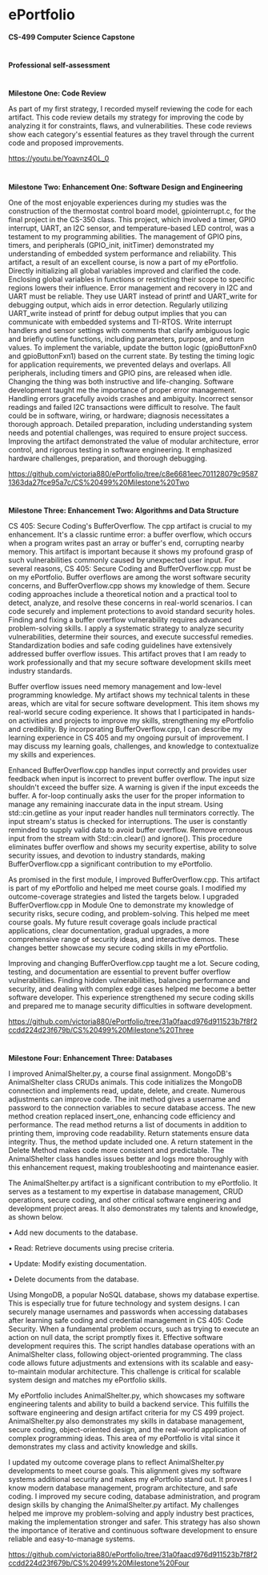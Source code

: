 # ePortfolio
**CS-499 Computer Science Capstone**


#
**Professional self-assessment**

#
**Milestone One: Code Review**


As part of my first strategy, I recorded myself reviewing the code for each artifact. This code review details my strategy for improving the code by analyzing it for constraints, flaws, and vulnerabilities. These code reviews show each category's essential features as they travel through the current code and proposed improvements.
 
https://youtu.be/Yoavnz4OL_0
#

**Milestone Two: Enhancement One: Software Design and Engineering**

One of the most enjoyable experiences during my studies was the construction of the thermostat control board model, gpiointerrupt.c, for the final project in the CS-350 class. This project, which involved a timer, GPIO interrupt, UART, an I2C sensor, and temperature-based LED control, was a testament to my programming abilities. The management of GPIO pins, timers, and peripherals (GPIO_init, initTimer) demonstrated my understanding of embedded system performance and reliability. This artifact, a result of an excellent course, is now a part of my ePortfolio. 
Directly initializing all global variables improved and clarified the code. Enclosing global variables in functions or restricting their scope to specific regions lowers their influence. Error management and recovery in I2C and UART must be reliable. They use UART instead of printf and UART_write for debugging output, which aids in error detection. Regularly utilizing UART_write instead of printf for debug output implies that you can communicate with embedded systems and TI-RTOS. Write interrupt handlers and sensor settings with comments that clarify ambiguous logic and briefly outline functions, including parameters, purpose, and return values. To implement the variable, update the button logic (gpioButtonFxn0 and gpioButtonFxn1) based on the current state. By testing the timing logic for application requirements, we prevented delays and overlaps. All peripherals, including timers and GPIO pins, are released when idle. Changing the thing was both instructive and life-changing. Software development taught me the importance of proper error management. Handling errors gracefully avoids crashes and ambiguity. Incorrect sensor readings and failed I2C transactions were difficult to resolve. The fault could be in software, wiring, or hardware; diagnosis necessitates a thorough approach. Detailed preparation, including understanding system needs and potential challenges, was required to ensure project success. Improving the artifact demonstrated the value of modular architecture, error control, and rigorous testing in software engineering. It emphasized hardware challenges, preparation, and thorough debugging.

https://github.com/victoria880/ePortfolio/tree/c8e6681eec701128079c95871363da27fce95a7c/CS%20499%20Milestone%20Two
#

**Milestone Three: Enhancement Two: Algorithms and Data Structure**

CS 405: Secure Coding's BufferOverflow. The cpp artifact is crucial to my enhancement. It's a classic runtime error: a buffer overflow, which occurs when a program writes past an array or buffer's end, corrupting nearby memory. This artifact is important because it shows my profound grasp of such vulnerabilities commonly caused by unexpected user input.
For several reasons, CS 405: Secure Coding and BufferOverflow.cpp must be on my ePortfolio. Buffer overflows are among the worst software security concerns, and BufferOverflow.cpp shows my knowledge of them. Secure coding approaches include a theoretical notion and a practical tool to detect, analyze, and resolve these concerns in real-world scenarios. I can code securely and implement protections to avoid standard security holes. Finding and fixing a buffer overflow vulnerability requires advanced problem-solving skills. I apply a systematic strategy to analyze security vulnerabilities, determine their sources, and execute successful remedies. Standardization bodies and safe coding guidelines have extensively addressed buffer overflow issues. This artifact proves that I am ready to work professionally and that my secure software development skills meet industry standards. 

Buffer overflow issues need memory management and low-level programming knowledge. My artifact shows my technical talents in these areas, which are vital for secure software development. This item shows my real-world secure coding experience. It shows that I participated in hands-on activities and projects to improve my skills, strengthening my ePortfolio and credibility. By incorporating BufferOverflow.cpp, I can describe my learning experience in CS 405 and my ongoing pursuit of improvement. I may discuss my learning goals, challenges, and knowledge to contextualize my skills and experiences.

Enhanced BufferOverflow.cpp handles input correctly and provides user feedback when input is incorrect to prevent buffer overflow. The input size shouldn't exceed the buffer size. A warning is given if the input exceeds the buffer. A for-loop continually asks the user for the proper information to manage any remaining inaccurate data in the input stream. Using std::cin.getline as your input reader handles null terminators correctly. The input stream's status is checked for interruptions. The user is constantly reminded to supply valid data to avoid buffer overflow. Remove erroneous input from the stream with Std::cin.clear() and ignore(). This procedure eliminates buffer overflow and shows my security expertise, ability to solve security issues, and devotion to industry standards, making BufferOverflow.cpp a significant contribution to my ePortfolio.

As promised in the first module, I improved BufferOverflow.cpp. This artifact is part of my ePortfolio and helped me meet course goals. I modified my outcome-coverage strategies and listed the targets below. I upgraded BufferOverflow.cpp in Module One to demonstrate my knowledge of security risks, secure coding, and problem-solving. This helped me meet course goals. My future result coverage goals include practical applications, clear documentation, gradual upgrades, a more comprehensive range of security ideas, and interactive demos. These changes better showcase my secure coding skills in my ePortfolio.

Improving and changing BufferOverflow.cpp taught me a lot. Secure coding, testing, and documentation are essential to prevent buffer overflow vulnerabilities. Finding hidden vulnerabilities, balancing performance and security, and dealing with complex edge cases helped me become a better software developer. This experience strengthened my secure coding skills and prepared me to manage security difficulties in software development.

https://github.com/victoria880/ePortfolio/tree/31a0faacd976d911523b7f8f2ccdd224d23f679b/CS%20499%20Milestone%20Three

#

**Milestone Four: Enhancement Three: Databases**

I improved AnimalShelter.py, a course final assignment. MongoDB's AnimalShelter class CRUDs animals. This code initializes the MongoDB connection and implements read, update, delete, and create. Numerous adjustments can improve code. The init method gives a username and password to the connection variables to secure database access. The new method creation replaced insert_one, enhancing code efficiency and performance. The read method returns a list of documents in addition to printing them, improving code readability. Return statements ensure data integrity. Thus, the method update included one. A return statement in the Delete Method makes code more consistent and predictable. The AnimalShelter class handles issues better and logs more thoroughly with this enhancement request, making troubleshooting and maintenance easier.

The AnimalShelter.py artifact is a significant contribution to my ePortfolio. It serves as a testament to my expertise in database management, CRUD operations, secure coding, and other critical software engineering and development project areas. It also demonstrates my talents and knowledge, as shown below.

• Add new documents to the database. 

• Read: Retrieve documents using precise criteria.

• Update: Modify existing documentation.

• Delete documents from the database.

 
Using MongoDB, a popular NoSQL database, shows my database expertise. This is especially true for future technology and system designs. I can securely manage usernames and passwords when accessing databases after learning safe coding and credential management in CS 405: Code Security. When a fundamental problem occurs, such as trying to execute an action on null data, the script promptly fixes it. Effective software development requires this. The script handles database operations with an AnimalShelter class, following object-oriented programming. The class code allows future adjustments and extensions with its scalable and easy-to-maintain modular architecture. This challenge is critical for scalable system design and matches my ePortfolio skills. 

My ePortfolio includes AnimalShelter.py, which showcases my software engineering talents and ability to build a backend service. This fulfills the software engineering and design artifact criteria for my CS 499 project. AnimalShelter.py also demonstrates my skills in database management, secure coding, object-oriented design, and the real-world application of complex programming ideas. This area of my ePortfolio is vital since it demonstrates my class and activity knowledge and skills.

I updated my outcome coverage plans to reflect AnimalShelter.py developments to meet course goals. This alignment gives my software systems additional security and makes my ePortfolio stand out. It proves I know modern database management, program architecture, and safe coding. I improved my secure coding, database administration, and program design skills by changing the AnimalShelter.py artifact. My challenges helped me improve my problem-solving and apply industry best practices, making the implementation stronger and safer. This strategy has also shown the importance of iterative and continuous software development to ensure reliable and easy-to-manage systems.

https://github.com/victoria880/ePortfolio/tree/31a0faacd976d911523b7f8f2ccdd224d23f679b/CS%20499%20Milestone%20Four

#


